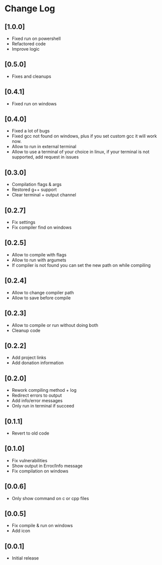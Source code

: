 # Change Log

## [1.0.0]
- Fixed run on powershell
- Refactored code
- Improve logic

## [0.5.0]
- Fixes and cleanups

## [0.4.1]
- Fixed run on windows

## [0.4.0]
- Fixed a lot of bugs
- Fixed gcc not found on windows, plus if you set custom gcc it will work now.
- Allow to run in external terminal
- Allow to use a terminal of your choice in linux, if your terminal is not supported, add request in issues

## [0.3.0]
- Compilation flags & args 
- Restored g++ support
- Clear terminal + output channel

## [0.2.7]
- Fix settings
- Fix compiler find on windows

## [0.2.5]
- Allow to compile with flags
- Allow to run with argumets
- If compiler is not found you can set the new path on while compiling

## [0.2.4]
- Allow to change compiler path
- Allow to save before compile

## [0.2.3]
- Allow to compile or run without doing both
- Cleanup code

## [0.2.2]
- Add project links
- Add donation information

## [0.2.0]
- Rework compiling method + log
- Redirect errors to output
- Add info/error messages
- Only run in terminal if succeed

## [0.1.1]
- Revert to old code

## [0.1.0]
- Fix vulnerabilities
- Show output in Error/Info message
- Fix compilation on windows

## [0.0.6]
- Only show command on c or cpp files

## [0.0.5]
- Fix compile & run on windows
- Add icon

## [0.0.1]
- Initial release
